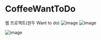 # CoffeeWantToDo
웹 프로젝트(원두 Want to do)
![image](https://github.com/user-attachments/assets/a99f6605-5269-4ae4-b057-9d386f17e043)
![image](https://github.com/user-attachments/assets/ae2b1033-8fc1-4248-ba16-0071f2e6ec2b)


![image](https://github.com/user-attachments/assets/03a454e7-5b73-47e6-9a7d-61f473629b91)
